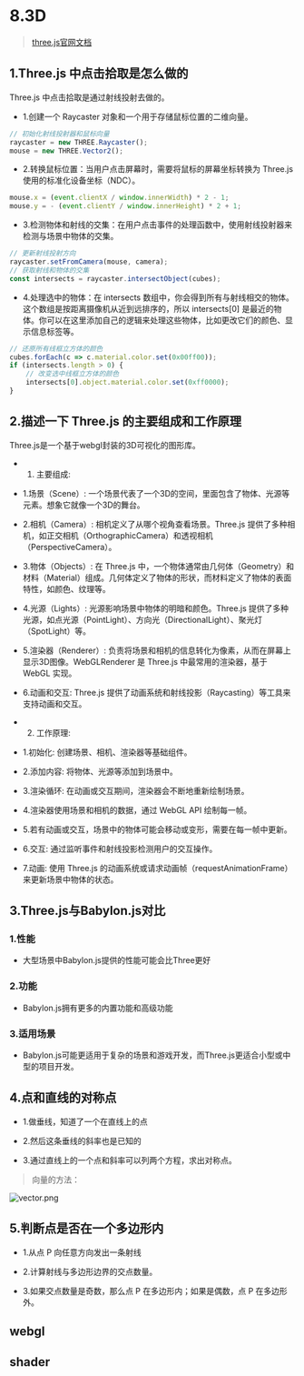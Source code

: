 # 8.3D

>[three.js官网文档](https://threejs.org/docs/index.html#manual/zh/introduction/Creating-a-scene)

## 1.Three.js 中点击拾取是怎么做的

Three.js 中点击拾取是通过射线投射去做的。

- 1.创建一个 Raycaster 对象和一个用于存储鼠标位置的二维向量。

```js
// 初始化射线投射器和鼠标向量
raycaster = new THREE.Raycaster();
mouse = new THREE.Vector2();
```

- 2.转换鼠标位置：当用户点击屏幕时，需要将鼠标的屏幕坐标转换为 Three.js 使用的标准化设备坐标（NDC）。

```js
mouse.x = (event.clientX / window.innerWidth) * 2 - 1;
mouse.y = - (event.clientY / window.innerHeight) * 2 + 1;
```

- 3.检测物体和射线的交集：在用户点击事件的处理函数中，使用射线投射器来检测与场景中物体的交集。

```js
// 更新射线投射方向
raycaster.setFromCamera(mouse, camera);
// 获取射线和物体的交集
const intersects = raycaster.intersectObject(cubes);
```

- 4.处理选中的物体：在 intersects 数组中，你会得到所有与射线相交的物体。这个数组是按距离摄像机从近到远排序的，所以 intersects[0] 是最近的物体。你可以在这里添加自己的逻辑来处理这些物体，比如更改它们的颜色、显示信息标签等。

```js
// 还原所有线框立方体的颜色
cubes.forEach(c => c.material.color.set(0x00ff00));
if (intersects.length > 0) {
    // 改变选中线框立方体的颜色
    intersects[0].object.material.color.set(0xff0000);
}
```

## 2.描述一下 Three.js 的主要组成和工作原理

Three.js是一个基于webgl封装的3D可视化的图形库。

- 1. 主要组成:

- 1.场景（Scene）: 一个场景代表了一个3D的空间，里面包含了物体、光源等元素。想象它就像一个3D的舞台。

- 2.相机（Camera）: 相机定义了从哪个视角查看场景。Three.js 提供了多种相机，如正交相机（OrthographicCamera）和透视相机（PerspectiveCamera）。

- 3.物体（Objects）: 在 Three.js 中，一个物体通常由几何体（Geometry）和材料（Material）组成。几何体定义了物体的形状，而材料定义了物体的表面特性，如颜色、纹理等。

- 4.光源（Lights）: 光源影响场景中物体的明暗和颜色。Three.js 提供了多种光源，如点光源（PointLight）、方向光（DirectionalLight）、聚光灯（SpotLight）等。

- 5.渲染器（Renderer）: 负责将场景和相机的信息转化为像素，从而在屏幕上显示3D图像。WebGLRenderer 是 Three.js 中最常用的渲染器，基于 WebGL 实现。

- 6.动画和交互: Three.js 提供了动画系统和射线投影（Raycasting）等工具来支持动画和交互。

- 2. 工作原理:

- 1.初始化: 创建场景、相机、渲染器等基础组件。

- 2.添加内容: 将物体、光源等添加到场景中。

- 3.渲染循环: 在动画或交互期间，渲染器会不断地重新绘制场景。

- 4.渲染器使用场景和相机的数据，通过 WebGL API 绘制每一帧。

- 5.若有动画或交互，场景中的物体可能会移动或变形，需要在每一帧中更新。

- 6.交互: 通过监听事件和射线投影检测用户的交互操作。

- 7.动画: 使用 Three.js 的动画系统或请求动画帧（requestAnimationFrame）来更新场景中物体的状态。

## 3.Three.js与Babylon.js对比

### 1.性能

- 大型场景中Babylon.js提供的性能可能会比Three更好

### 2.功能

- Babylon.js拥有更多的内置功能和高级功能

### 3.适用场景

- Babylon.js可能更适用于复杂的场景和游戏开发，而Three.js更适合小型或中型的项目开发。

## 4.点和直线的对称点

- 1.做垂线，知道了一个在直线上的点

- 2.然后这条垂线的斜率也是已知的

- 3.通过直线上的一个点和斜率可以列两个方程，求出对称点。

>向量的方法：

![vector.png](@images/vector.png)

## 5.判断点是否在一个多边形内

- 1.从点 P 向任意方向发出一条射线

- 2.计算射线与多边形边界的交点数量。

- 3.如果交点数量是奇数，那么点 P 在多边形内；如果是偶数，点 P 在多边形外。

## webgl

## shader
